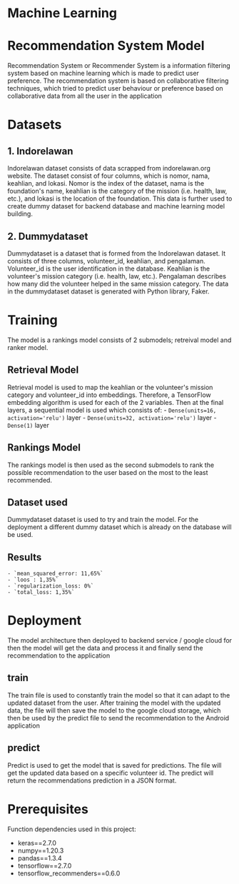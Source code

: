 # Machine Learning

# Recommendation System Model 
Recommendation System or Recommender System is a information filtering system based on machine learning which is made to predict user preference. The recommendation system is based on collaborative filtering techniques, which tried to predict user behaviour or preference based on collaborative data from all the user in the application

# Datasets 

## 1. Indorelawan
Indorelawan dataset consists of data scrapped from indorelawan.org website. The dataset consist of four columns, which is nomor, nama, keahlian, and lokasi. Nomor is the index of the dataset, nama is the foundation's name, keahlian is the category of the mission (i.e. health, law, etc.), and lokasi is the location of the foundation. This data is further used to create dummy dataset for backend database and machine learning model building.

## 2. Dummydataset
Dummydataset is a dataset that is formed from the Indorelawan dataset. It consists of three columns, volunteer_id, keahlian, and pengalaman. Volunteer_id is the user identification in the database. Keahlian is the volunteer's mission category (i.e. health, law, etc.). Pengalaman describes how many did the volunteer helped in the same mission category. The data in the dummydataset dataset is generated with Python library, Faker.

# Training
The model is a rankings model consists of 2 submodels; retreival model and ranker model. 

## Retrieval Model
Retrieval model is used to map the keahlian or the volunteer's mission category and volunteer_id into embeddings. Therefore, a TensorFlow embedding algorithm is used for each of the 2 variables. Then at the final layers, a sequential model is used which consists of:
     -	`Dense(units=16, activation='relu')` layer
     -	`Dense(units=32, activation='relu')` layer
     -	`Dense(1)` layer

## Rankings Model
The rankings model is then used as the second submodels to rank the possible recommendation to the user based on the most to the least recommended.

## Dataset used
Dummydataset dataset is used to try and train the model. For the deployment a different dummy dataset which is already on the database will be used.

## Results
    - `mean_squared_error: 11,65%`
    - `loos : 1,35%`
    - `regularization_loss: 0%`
    - `total_loss: 1,35%`

# Deployment
The model architecture then deployed to backend service / google cloud for then the model will get the data and process it and finally send the recommendation to the application

## train
The train file is used to constantly train the model so that it can adapt to the updated dataset from the user. After training the model with the updated data, the file will then save the model to the google cloud storage, which then be used by the predict file to send the recommendation to the Android application

## predict
Predict is used to get the model that is saved for predictions. The file will get the updated data based on a specific volunteer id. The predict will return the recommendations prediction in a JSON format.

# Prerequisites
Function dependencies used in this project:
- keras==2.7.0
- numpy==1.20.3
- pandas==1.3.4
- tensorflow==2.7.0
- tensorflow_recommenders==0.6.0
